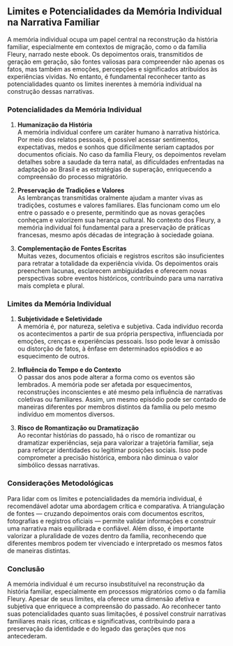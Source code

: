 ## Limites e Potencialidades da Memória Individual na Narrativa Familiar

A memória individual ocupa um papel central na reconstrução da história familiar, especialmente em contextos de migração, como o da família Fleury, narrado neste ebook. Os depoimentos orais, transmitidos de geração em geração, são fontes valiosas para compreender não apenas os fatos, mas também as emoções, percepções e significados atribuídos às experiências vividas. No entanto, é fundamental reconhecer tanto as potencialidades quanto os limites inerentes à memória individual na construção dessas narrativas.

### Potencialidades da Memória Individual

1. **Humanização da História**  
   A memória individual confere um caráter humano à narrativa histórica. Por meio dos relatos pessoais, é possível acessar sentimentos, expectativas, medos e sonhos que dificilmente seriam captados por documentos oficiais. No caso da família Fleury, os depoimentos revelam detalhes sobre a saudade da terra natal, as dificuldades enfrentadas na adaptação ao Brasil e as estratégias de superação, enriquecendo a compreensão do processo migratório.

2. **Preservação de Tradições e Valores**  
   As lembranças transmitidas oralmente ajudam a manter vivas as tradições, costumes e valores familiares. Elas funcionam como um elo entre o passado e o presente, permitindo que as novas gerações conheçam e valorizem sua herança cultural. No contexto dos Fleury, a memória individual foi fundamental para a preservação de práticas francesas, mesmo após décadas de integração à sociedade goiana.

3. **Complementação de Fontes Escritas**  
   Muitas vezes, documentos oficiais e registros escritos são insuficientes para retratar a totalidade da experiência vivida. Os depoimentos orais preenchem lacunas, esclarecem ambiguidades e oferecem novas perspectivas sobre eventos históricos, contribuindo para uma narrativa mais completa e plural.

### Limites da Memória Individual

1. **Subjetividade e Seletividade**  
   A memória é, por natureza, seletiva e subjetiva. Cada indivíduo recorda os acontecimentos a partir de sua própria perspectiva, influenciada por emoções, crenças e experiências pessoais. Isso pode levar à omissão ou distorção de fatos, à ênfase em determinados episódios e ao esquecimento de outros.

2. **Influência do Tempo e do Contexto**  
   O passar dos anos pode alterar a forma como os eventos são lembrados. A memória pode ser afetada por esquecimentos, reconstruções inconscientes e até mesmo pela influência de narrativas coletivas ou familiares. Assim, um mesmo episódio pode ser contado de maneiras diferentes por membros distintos da família ou pelo mesmo indivíduo em momentos diversos.

3. **Risco de Romantização ou Dramatização**  
   Ao recontar histórias do passado, há o risco de romantizar ou dramatizar experiências, seja para valorizar a trajetória familiar, seja para reforçar identidades ou legitimar posições sociais. Isso pode comprometer a precisão histórica, embora não diminua o valor simbólico dessas narrativas.

### Considerações Metodológicas

Para lidar com os limites e potencialidades da memória individual, é recomendável adotar uma abordagem crítica e comparativa. A triangulação de fontes — cruzando depoimentos orais com documentos escritos, fotografias e registros oficiais — permite validar informações e construir uma narrativa mais equilibrada e confiável. Além disso, é importante valorizar a pluralidade de vozes dentro da família, reconhecendo que diferentes membros podem ter vivenciado e interpretado os mesmos fatos de maneiras distintas.

### Conclusão

A memória individual é um recurso insubstituível na reconstrução da história familiar, especialmente em processos migratórios como o da família Fleury. Apesar de seus limites, ela oferece uma dimensão afetiva e subjetiva que enriquece a compreensão do passado. Ao reconhecer tanto suas potencialidades quanto suas limitações, é possível construir narrativas familiares mais ricas, críticas e significativas, contribuindo para a preservação da identidade e do legado das gerações que nos antecederam.